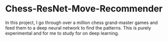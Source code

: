 # Chess-ResNet-Move-Recommender
In this project, I go through over a million chess grand-master games and feed them to a deep neural network to find the patterns. This is purely experimental and for me to study for on deep learning.
